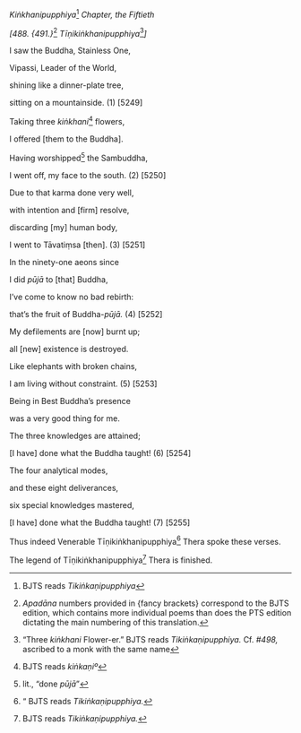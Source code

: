 *Kiṅkhanipupphiya*[^1] *Chapter, the Fiftieth*

*\[488. {491.}*[^2] *Tīṇikiṅkhanipupphiya*[^3]*\]*

I saw the Buddha, Stainless One,

Vipassi, Leader of the World,

shining like a dinner-plate tree,

sitting on a mountainside. (1) \[5249\]

Taking three *kiṅkhani*[^4] flowers,

I offered \[them to the Buddha\].

Having worshipped[^5] the Sambuddha,

I went off, my face to the south. (2) \[5250\]

Due to that karma done very well,

with intention and \[firm\] resolve,

discarding \[my\] human body,

I went to Tāvatiṃsa \[then\]. (3) \[5251\]

In the ninety-one aeons since

I did *pūjā* to \[that\] Buddha,

I’ve come to know no bad rebirth:

that’s the fruit of Buddha-*pūjā.* (4) \[5252\]

My defilements are \[now\] burnt up;

all \[new\] existence is destroyed.

Like elephants with broken chains,

I am living without constraint. (5) \[5253\]

Being in Best Buddha’s presence

was a very good thing for me.

The three knowledges are attained;

\[I have\] done what the Buddha taught! (6) \[5254\]

The four analytical modes,

and these eight deliverances,

six special knowledges mastered,

\[I have\] done what the Buddha taught! (7) \[5255\]

Thus indeed Venerable Tīṇikiṅkhanipupphiya[^6] Thera spoke these verses.

The legend of Tīṇikiṅkhanipupphiya[^7] Thera is finished.

[^1]: BJTS reads *Tikiṅkaṇipupphiya*

[^2]: *Apadāna* numbers provided in {fancy brackets} correspond to the
    BJTS edition, which contains more individual poems than does the PTS
    edition dictating the main numbering of this translation.

[^3]: “Three *kiṅkhani* Flower-er.” BJTS reads *Tikiṅkaṇipupphiya.* Cf.
    *\#498,* ascribed to a monk with the same name

[^4]: BJTS reads *kiṅkaṇiº*

[^5]: lit., “done *pūjā*”

[^6]: “ BJTS reads *Tikiṅkaṇipupphiya.*

[^7]: BJTS reads *Tikiṅkaṇipupphiya.*
